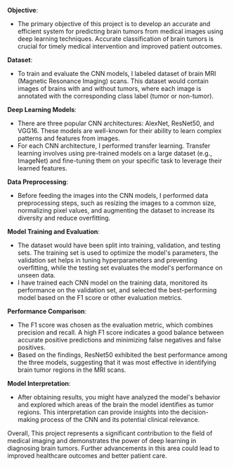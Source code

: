 **Objective**:
   - The primary objective of this project is to develop an accurate and efficient system for predicting brain tumors from medical images using deep learning techniques. Accurate classification of brain tumors is crucial for timely medical intervention and improved patient outcomes.

**Dataset**:
   - To train and evaluate the CNN models, I labeled dataset of brain MRI (Magnetic Resonance Imaging) scans. This dataset would contain images of brains with and without tumors, where each image is annotated with the corresponding class label (tumor or non-tumor).

**Deep Learning Models**:
   - There are three popular CNN architectures: AlexNet, ResNet50, and VGG16. These models are well-known for their ability to learn complex patterns and features from images.
   - For each CNN architecture, I performed transfer learning. Transfer learning involves using pre-trained models on a large dataset (e.g., ImageNet) and fine-tuning them on your specific task to leverage their learned features.

**Data Preprocessing**:
   - Before feeding the images into the CNN models, I performed data preprocessing steps, such as resizing the images to a common size, normalizing pixel values, and augmenting the dataset to increase its diversity and reduce overfitting.

**Model Training and Evaluation**:
   - The dataset would have been split into training, validation, and testing sets. The training set is used to optimize the model's parameters, the validation set helps in tuning hyperparameters and preventing overfitting, while the testing set evaluates the model's performance on unseen data.
   - I have trained each CNN model on the training data, monitored its performance on the validation set, and selected the best-performing model based on the F1 score or other evaluation metrics.

**Performance Comparison**:
   - The F1 score was chosen as the evaluation metric, which combines precision and recall. A high F1 score indicates a good balance between accurate positive predictions and minimizing false negatives and false positives.
   - Based on the findings, ResNet50 exhibited the best performance among the three models, suggesting that it was most effective in identifying brain tumor regions in the MRI scans.

**Model Interpretation**:
   - After obtaining results, you might have analyzed the model's behavior and explored which areas of the brain the model identifies as tumor regions. This interpretation can provide insights into the decision-making process of the CNN and its potential clinical relevance.

Overall, This project represents a significant contribution to the field of medical imaging and demonstrates the power of deep learning in diagnosing brain tumors. Further advancements in this area could lead to improved healthcare outcomes and better patient care.
